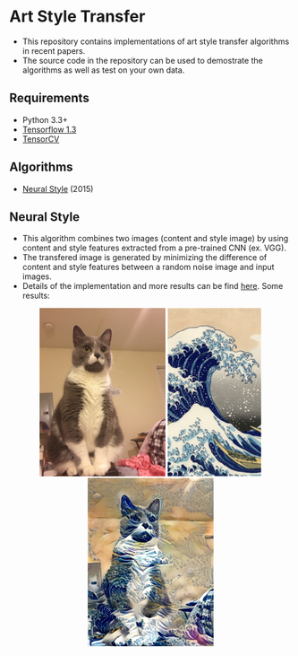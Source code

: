 # Art Style Transfer

- This repository contains implementations of art style transfer algorithms in recent papers.
- The source code in the repository can be used to demostrate the algorithms as well as test on your own data.

## Requirements
- Python 3.3+
- [Tensorflow 1.3](https://www.tensorflow.org/)
- [TensorCV](https://github.com/conan7882/DeepVision-tensorflow) 


## Algorithms 

- [Neural Style](https://github.com/conan7882/art_style_transfer_TensorFlow/tree/master/nerual_style#neural-style) (2015)


## Neural Style

- This algorithm combines two images (content and style image) by using content and style features extracted from a pre-trained CNN (ex. VGG).
- The transfered image is generated by minimizing the difference of content and style features between a random noise image and input images. 
- Details of the implementation and more results can be find [here](https://github.com/conan7882/art_style_transfer_TensorFlow/tree/master/nerual_style). Some results:

<p align = 'center'>
<img src ="nerual_style/fig/cat.png" height="300px" />
<a href = 'nerual_style/fig/chong.jpg'><img src ="nerual_style/fig/chong_s.png" height="300px" /></a>
<img src ="nerual_style/fig/cat_chong.png" height="300px" />
</p>

